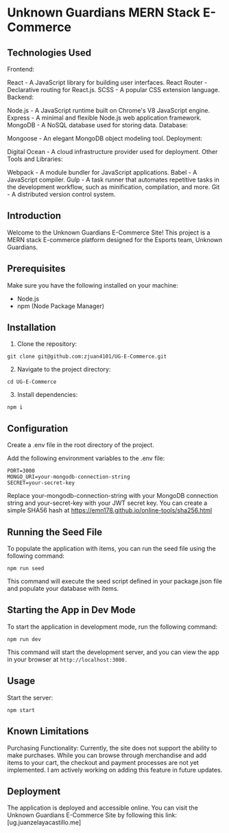 # Unknown Guardians MERN Stack E-Commerce
 ## Technologies Used
 Frontend:

React - A JavaScript library for building user interfaces.
React Router - Declarative routing for React.js.
SCSS - A popular CSS extension language.
Backend:

Node.js - A JavaScript runtime built on Chrome's V8 JavaScript engine.
Express - A minimal and flexible Node.js web application framework.
MongoDB - A NoSQL database used for storing data.
Database:

Mongoose - An elegant MongoDB object modeling tool.
Deployment:

Digital Ocean - A cloud infrastructure provider used for deployment.
Other Tools and Libraries:

Webpack - A module bundler for JavaScript applications.
Babel - A JavaScript compiler.
Gulp - A task runner that automates repetitive tasks in the development workflow, such as minification, compilation, and more.
Git - A distributed version control system.
 
 ## Introduction
Welcome to the Unknown Guardians E-Commerce Site! This project is a MERN stack E-commerce platform designed for the Esports team, Unknown Guardians.

## Prerequisites
Make sure you have the following installed on your machine:

- Node.js
- npm (Node Package Manager)

## Installation
1. Clone the repository:
```
git clone git@github.com:zjuan4101/UG-E-Commerce.git
```
2. Navigate to the project directory:
```
cd UG-E-Commerce
```
3. Install dependencies:
```
npm i
```

## Configuration
Create a .env file in the root directory of the project.

Add the following environment variables to the .env file:
```
PORT=3000
MONGO_URI=your-mongodb-connection-string
SECRET=your-secret-key
```
Replace your-mongodb-connection-string with your MongoDB connection string and your-secret-key with your JWT secret key.
You can create a simple SHA56 hash at https://emn178.github.io/online-tools/sha256.html

## Running the Seed File
To populate the application with items, you can run the seed file using the following command:
```
npm run seed
```
This command will execute the seed script defined in your package.json file and populate your database with items.


## Starting the App in Dev Mode
 To start the application in development mode, run the following command:
```
npm run dev
```
This command will start the development server, and you can view the app in your browser at `http://localhost:3000.`

## Usage
Start the server:
```
npm start
```

## Known Limitations
Purchasing Functionality: Currently, the site does not support the ability to make purchases. While you can browse through merchandise and add items to your cart, the checkout and payment processes are not yet implemented. I am actively working on adding this feature in future updates.

## Deployment
The application is deployed and accessible online. You can visit the Unknown Guardians E-Commerce Site by following this link: [ug.juanzelayacastillo.me]